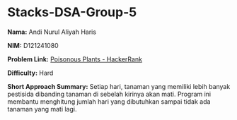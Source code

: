 # Stacks-DSA-Group-5

**Nama:** Andi Nurul Aliyah Haris

**NIM:** D121241080

**Problem Link:** [Poisonous Plants - HackerRank](https://www.hackerrank.com/challenges/poisonous-plants/problem?isFullScreen=true)

**Difficulty:** Hard

**Short Approach Summary:** Setiap hari, tanaman yang memiliki lebih banyak pestisida dibanding tanaman di sebelah kirinya akan mati. Program ini membantu menghitung jumlah hari yang dibutuhkan sampai tidak ada tanaman yang mati lagi. 
